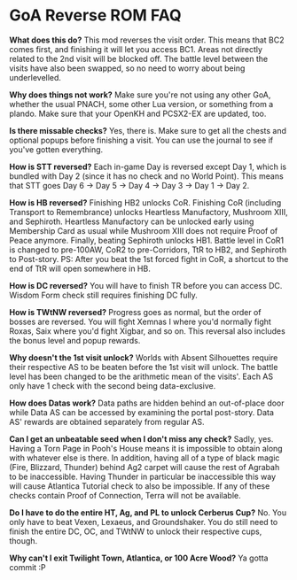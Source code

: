 # GoA Reverse ROM FAQ

**What does this do?**
This mod reverses the visit order. This means that BC2 comes first, and finishing it will let you access BC1. Areas not directly related to the 2nd visit will be blocked off. The battle level between the visits have also been swapped, so no need to worry about being underlevelled.

**Why does things not work?**
Make sure you're not using any other GoA, whether the usual PNACH, some other Lua version, or something from a plando. Make sure that your OpenKH and PCSX2-EX are updated, too.

**Is there missable checks?**
Yes, there is. Make sure to get all the chests and optional popups before finishing a visit. You can use the journal to see if you've gotten everything.

**How is STT reversed?**
Each in-game Day is reversed except Day 1, which is bundled with Day 2 (since it has no check and no World Point). This means that STT goes Day 6 -> Day 5 -> Day 4 -> Day 3 -> Day 1 -> Day 2.

**How is HB reversed?**
Finishing HB2 unlocks CoR. Finishing CoR (including Transport to Remembrance) unlocks Heartless Manufactory, Mushroom XIII, and Sephiroth. Heartless Manufactory can be unlocked early using Membership Card as usual while Mushroom XIII does not require Proof of Peace anymore. Finally, beating Sephiroth unlocks HB1. Battle level in CoR1 is changed to pre-100AW, CoR2 to pre-Corridors, TtR to HB2, and Sephiroth to Post-story. PS: After you beat the 1st forced fight in CoR, a shortcut to the end of TtR will open somewhere in HB.

**How is DC reversed?**
You will have to finish TR before you can access DC. Wisdom Form check still requires finishing DC fully.

**How is TWtNW reversed?**
Progress goes as normal, but the order of bosses are reversed. You will fight Xemnas I where you'd normally fight Roxas, Saix where you'd fight Xigbar, and so on. This reversal also includes the bonus level and popup rewards.

**Why doesn't the 1st visit unlock?**
Worlds with Absent Silhouettes require their respective AS to be beaten before the 1st visit will unlock. The battle level has been changed to be the arithmetic mean of the visits'. Each AS only have 1 check with the second being data-exclusive.

**How does Datas work?**
Data paths are hidden behind an out-of-place door while Data AS can be accessed by examining the portal post-story. Data AS' rewards are obtained separately from regular AS.

**Can I get an unbeatable seed when I don't miss any check?**
Sadly, yes. Having a Torn Page in Pooh's House means it is impossible to obtain along with whatever else is there. In addition, having all of a type of black magic (Fire, Blizzard, Thunder) behind Ag2 carpet will cause the rest of Agrabah to be inaccessible. Having Thunder in particular be inaccessible this way will cause Atlantica Tutorial check to also be impossible. If any of these checks contain Proof of Connection, Terra will not be available.

**Do I have to do the entire HT, Ag, and PL to unlock Cerberus Cup?**
No. You only have to beat Vexen, Lexaeus, and Groundshaker. You do still need to finish the entire DC, OC, and TWtNW to unlock their respective cups, though.

**Why can't I exit Twilight Town, Atlantica, or 100 Acre Wood?**
Ya gotta commit :P